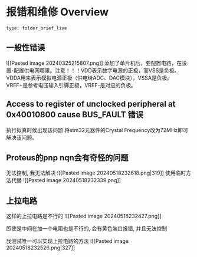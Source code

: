 # 报错和维修 Overview
 
```ccard
type: folder_brief_live
```
 
## 一般性错误
![[Pasted image 20240325215807.png]]
添加了单片机后，要配置电路，在设置-配置供电网哪里。注意！！！VDD表示数字电源的正极，而VSS是负极。 VDDA用来表示模拟电源正极（供电给ADC、DAC模块），VSSA是负极。 VREF+是参考电压输入引脚正极，VREF-是对应的负极。

## Access to register of unclocked peripheral at 0x40010800 cause BUS_FAULT 错误
执行拟真时候出现该问题
将stm32元器件的Crystal Frequency改为72MHz即可解决该问题。

## Proteus的pnp nqn会有奇怪的问题
无法控制, 我无法解决
![[Pasted image 20240518232618.png|319]]
使用临时方法代替
![[Pasted image 20240518232339.png]]

## 上拉电路
这样的上拉电路是不行的
![[Pasted image 20240518232427.png]]

即使是中间在加一个电阻也是不行的, 会有黄色端口报错, 并且无法控制

我测试唯一可以实现上拉电路的方法
![[Pasted image 20240518232526.png|327]]

